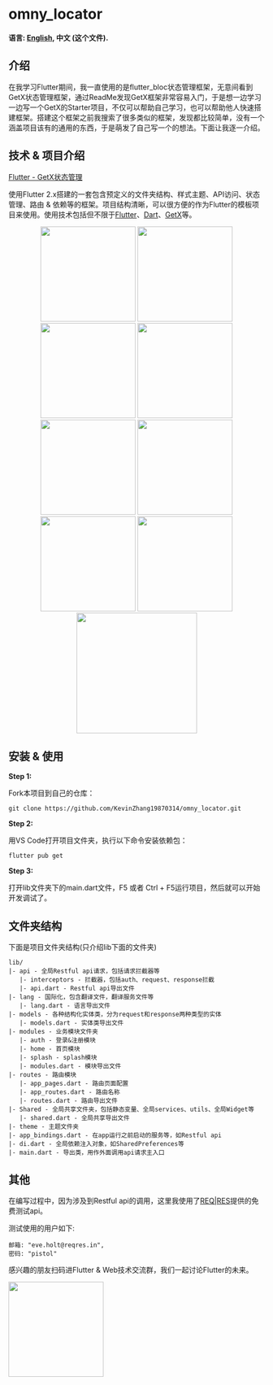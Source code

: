 # omny_locator

**语言: [English](README.md), 中文 (这个文件).**

## 介绍

在我学习Flutter期间，我一直使用的是flutter_bloc状态管理框架，无意间看到GetX状态管理框架，通过ReadMe发现GetX框架非常容易入门，于是想一边学习一边写一个GetX的Starter项目，不仅可以帮助自己学习，也可以帮助他人快速搭建框架。搭建这个框架之前我搜索了很多类似的框架，发现都比较简单，没有一个涵盖项目该有的通用的东西，于是萌发了自己写一个的想法。下面让我逐一介绍。

## 技术 & 项目介绍

[Flutter - GetX状态管理](https://juejin.cn/post/6950514701969129486)

使用Flutter 2.x搭建的一套包含预定义的文件夹结构、样式主题、API访问、状态管理、路由 & 依赖等的框架。项目结构清晰，可以很方便的作为Flutter的模板项目来使用。使用技术包括但不限于[Flutter](https://flutter.cn/)、[Dart](https://dart.dev/)、[GetX](https://pub.dev/packages/get)等。

<p align='center'>
    <img src="https://github.com/KevinZhang19870314/omny_locator/blob/master/assets/screenshot/2.jpg" width="187" heght="333" />
    <img src="https://github.com/KevinZhang19870314/omny_locator/blob/master/assets/screenshot/3.jpg" width="187" heght="333" />
    <img src="https://github.com/KevinZhang19870314/omny_locator/blob/master/assets/screenshot/4.jpg" width="187" heght="333" />
    <img src="https://github.com/KevinZhang19870314/omny_locator/blob/master/assets/screenshot/5.jpg" width="187" heght="333" />
    <img src="https://github.com/KevinZhang19870314/omny_locator/blob/master/assets/screenshot/6.jpg" width="187" heght="333" />
    <img src="https://github.com/KevinZhang19870314/omny_locator/blob/master/assets/screenshot/7.jpg" width="187" heght="333" />
    <img src="https://github.com/KevinZhang19870314/omny_locator/blob/master/assets/screenshot/8.jpg" width="187" heght="333" />
    <img src="https://github.com/KevinZhang19870314/omny_locator/blob/master/assets/screenshot/9.jpg" width="187" heght="333" />
    <img src="https://github.com/KevinZhang19870314/omny_locator/blob/master/assets/screenshot/chat.gif" width="237px" heght="416px" />
</p>

## 安装 & 使用

**Step 1:**

Fork本项目到自己的仓库：

```
git clone https://github.com/KevinZhang19870314/omny_locator.git
```

**Step 2:**

用VS Code打开项目文件夹，执行以下命令安装依赖包：

```
flutter pub get
```

**Step 3:**

打开lib文件夹下的main.dart文件，F5 或者 Ctrl + F5运行项目，然后就可以开始开发调试了。

## 文件夹结构

下面是项目文件夹结构(只介绍lib下面的文件夹)

```
lib/
|- api - 全局Restful api请求，包括请求拦截器等
   |- interceptors - 拦截器，包括auth、request、response拦截
   |- api.dart - Restful api导出文件
|- lang - 国际化，包含翻译文件，翻译服务文件等
   |- lang.dart - 语言导出文件
|- models - 各种结构化实体类，分为request和response两种类型的实体
   |- models.dart - 实体类导出文件
|- modules - 业务模块文件夹
   |- auth - 登录&注册模块
   |- home - 首页模块
   |- splash - splash模块
   |- modules.dart - 模块导出文件
|- routes - 路由模块
   |- app_pages.dart - 路由页面配置
   |- app_routes.dart - 路由名称
   |- routes.dart - 路由导出文件
|- Shared - 全局共享文件夹，包括静态变量、全局services、utils、全局Widget等
   |- shared.dart - 全局共享导出文件
|- theme - 主题文件夹
|- app_bindings.dart - 在app运行之前启动的服务等，如Restful api
|- di.dart - 全局依赖注入对象，如SharedPreferences等
|- main.dart - 导出类，用作外面调用api请求主入口
```

## 其他

在编写过程中，因为涉及到Restful api的调用，这里我使用了[REQ|RES](https://reqres.in/)提供的免费测试api。

测试使用的用户如下:
  
    邮箱: "eve.holt@reqres.in",
    密码: "pistol"

感兴趣的朋友扫码进Flutter & Web技术交流群，我们一起讨论Flutter的未来。

<img src="https://github.com/KevinZhang19870314/omny_locator/blob/master/assets/screenshot/weixin.png" width="187" heght="333" />
